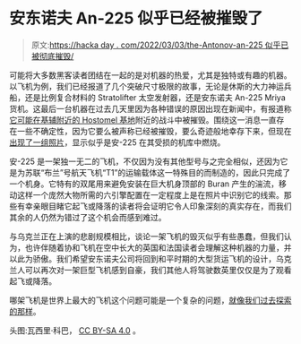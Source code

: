 # 安东诺夫 An-225 似乎已经被摧毁了

> 原文:[https://hacka day . com/2022/03/03/the-Antonov-an-225 似乎已被彻底摧毁/](https://hackaday.com/2022/03/03/the-antonov-an-225-seems-to-have-been-destroyed-after-all/)

可能将大多数黑客读者团结在一起的是对机器的热爱，尤其是独特或有趣的机器。以飞机为例，我们已经报道了几个突破尺寸极限的故事，无论是休斯的大力神运兵船，还是比例复合材料的 Stratolifter 太空发射器，还是安东诺夫 An-225 Mriya 货机。这最后一台机器在过去几天里因为各种错误的原因出现在新闻中，有报道称[它可能在基辅附近的 Hostomel 基地](https://www.heraldscotland.com/news/19950717.anotov-an-225-mriya-reports-worlds-largest-plane-destroyed-hostomel-airport/)附近的战斗中被摧毁。围绕这一消息一直存在一些不确定性，因为它要么被声称已经被摧毁，要么奇迹般地幸存下来，但现在[出现了一组照片](https://old.reddit.com/r/aviation/comments/t2lnql/an225_destruction_image_analysis_seems_real/)，显示似乎是安-225 在其受损的机库中燃烧。

安-225 是一架独一无二的飞机，不仅因为没有其他型号与之完全相似，还因为它是为苏联“布兰”号航天飞机“T1”的运输载体这一特殊目的而制造的，因此只完成了一个机身。它特有的双尾用来避免安装在巨大机身顶部的 Buran 产生的湍流，移动这样一个庞然大物所需的六引擎配置在一定程度上是在照片中识别它的线索。那些有幸亲眼目睹它起飞或降落的读者将会证明它令人印象深刻的真实存在，而我们其余的人仍然为错过了这个机会而感到难过。

与乌克兰正在上演的悲剧规模相比，谈论一架飞机的毁灭似乎有些愚蠢，但我们认为，也许伴随着协和飞机在空中长大的英国和法国读者会理解这种机器的力量，并以此为骄傲。我们希望安东诺夫公司将回到和平时期的大型货运飞机的设计，乌克兰人可以再次对一架巨型飞机感到自豪，我们其他人将驾驶数英里仅仅是为了观看起飞或降落。

哪架飞机是世界上最大的飞机这个问题可能是一个复杂的问题，[就像我们过去探索的那样](https://hackaday.com/2019/05/21/who-really-has-the-largest-aircraft/)。

头图:瓦西里·科巴， [CC BY-SA 4.0](https://commons.wikimedia.org/wiki/File:Antonov_An-225_with_Soviet_space_shuttle_Buran_on_top.jpeg) 。